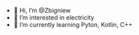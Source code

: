 - 👋 Hi, I’m @Zbigniew
- 👀 I’m interested in electricity
- 🌱 I’m currently learning Pyton, Kotlin, C++


<!---
Zbigniew-Zorro/Zbigniew-Zorro is a ✨ special ✨ repository because its `README.md` (this file) appears on your GitHub profile.
You can click the Preview link to take a look at your changes.
--->
